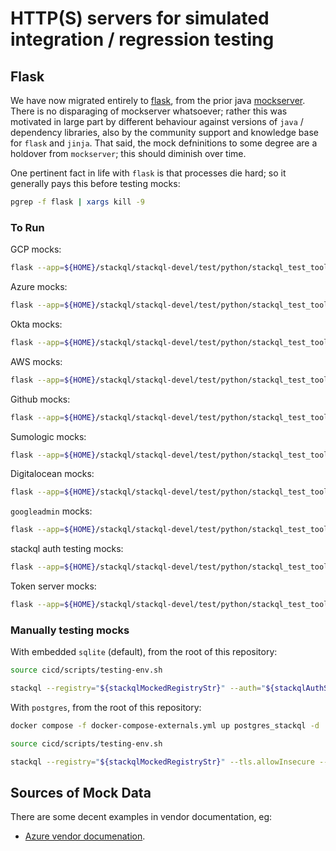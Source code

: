

# HTTP(S) servers for simulated integration / regression testing

## Flask

We have now migrated entirely to [flask](https://flask.palletsprojects.com/en/stable/), from the prior java [mockserver](https://www.mock-server.com/).  There is no disparaging of mockserver whatsoever; rather this was motivated in large part by different behaviour against versions of `java` / dependency libraries, also by the community support and knowledge base for `flask` and `jinja`.  That said, the mock defninitions to some degree are a holdover from `mockserver`; this should diminish over time.

One pertinent fact in life with `flask` is that processes die hard; so it generally pays this before testing mocks:

```bash
pgrep -f flask | xargs kill -9
```


### To Run

GCP mocks:

```bash
flask --app=${HOME}/stackql/stackql-devel/test/python/stackql_test_tooling/flask/gcp/app run --cert=${HOME}/stackql/stackql-devel/test/server/mtls/credentials/pg_server_cert.pem --key=${HOME}/stackql/stackql-devel/test/server/mtls/credentials/pg_server_key.pem --host 0.0.0.0 --port  1080
```

Azure mocks:

```bash
flask --app=${HOME}/stackql/stackql-devel/test/python/stackql_test_tooling/flask/azure/app run --cert=${HOME}/stackql/stackql-devel/test/server/mtls/credentials/pg_server_cert.pem --key=${HOME}/stackql/stackql-devel/test/server/mtls/credentials/pg_server_key.pem --host 0.0.0.0 --port 1095
```

Okta mocks:

```bash
flask --app=${HOME}/stackql/stackql-devel/test/python/stackql_test_tooling/flask/okta/app run --cert=${HOME}/stackql/stackql-devel/test/server/mtls/credentials/pg_server_cert.pem --key=${HOME}/stackql/stackql-devel/test/server/mtls/credentials/pg_server_key.pem --host 0.0.0.0  --port 1090
```

AWS mocks:

```bash
flask --app=${HOME}/stackql/stackql-devel/test/python/stackql_test_tooling/flask/aws/app run --cert=${HOME}/stackql/stackql-devel/test/server/mtls/credentials/pg_server_cert.pem --key=${HOME}/stackql/stackql-devel/test/server/mtls/credentials/pg_server_key.pem --host 0.0.0.0  --port 1091
```

Github mocks:

```bash
flask --app=${HOME}/stackql/stackql-devel/test/python/stackql_test_tooling/flask/github/app run --cert=${HOME}/stackql/stackql-devel/test/server/mtls/credentials/pg_server_cert.pem --key=${HOME}/stackql/stackql-devel/test/server/mtls/credentials/pg_server_key.pem --host 0.0.0.0 --port 1093
```

Sumologic mocks:

```bash
flask --app=${HOME}/stackql/stackql-devel/test/python/stackql_test_tooling/flask/okta/app run --cert=${HOME}/stackql/stackql-devel/test/server/mtls/credentials/pg_server_cert.pem --key=${HOME}/stackql/stackql-devel/test/server/mtls/credentials/pg_server_key.pem --host 0.0.0.0 --port 1096
```

Digitalocean mocks:

```bash
flask --app=${HOME}/stackql/stackql-devel/test/python/stackql_test_tooling/flask/digitalocean/app run --cert=${HOME}/stackql/stackql-devel/test/server/mtls/credentials/pg_server_cert.pem --key=${HOME}/stackql/stackql-devel/test/server/mtls/credentials/pg_server_key.pem --host 0.0.0.0 --port 1097
```

`googleadmin` mocks:

```bash
flask --app=${HOME}/stackql/stackql-devel/test/python/stackql_test_tooling/flask/googleadmin/app run --cert=${HOME}/stackql/stackql-devel/test/server/mtls/credentials/pg_server_cert.pem --key=${HOME}/stackql/stackql-devel/test/server/mtls/credentials/pg_server_key.pem --host 0.0.0.0 --port 1098
```

stackql auth testing mocks:

```bash
flask --app=${HOME}/stackql/stackql-devel/test/python/stackql_test_tooling/flask/static_auth/app run --cert=${HOME}/stackql/stackql-devel/test/server/mtls/credentials/pg_server_cert.pem --key=${HOME}/stackql/stackql-devel/test/server/mtls/credentials/pg_server_key.pem --host 0.0.0.0 --port  1170
```

Token server mocks:

```bash
flask --app=${HOME}/stackql/stackql-devel/test/python/stackql_test_tooling/flask/oauth2/token_srv run --cert=${HOME}/stackql/stackql-devel/test/server/mtls/credentials/pg_server_cert.pem --key=${HOME}/stackql/stackql-devel/test/server/mtls/credentials/pg_server_key.pem --host 0.0.0.0 --port  2091
```


### Manually testing mocks

With embedded `sqlite` (default), from the root of this repository:

```bash
source cicd/scripts/testing-env.sh

stackql --registry="${stackqlMockedRegistryStr}" --auth="${stackqlAuthStr}" --tls.allowInsecure shell
```

With `postgres`, from the root of this repository:

```bash
docker compose -f docker-compose-externals.yml up postgres_stackql -d

source cicd/scripts/testing-env.sh

stackql --registry="${stackqlMockedRegistryStr}" --tls.allowInsecure --sqlBackend="{ \"dbEngine\": \"postgres_tcp\", \"sqlDialect\": \"postgres\", \"dsn\": \"postgres://stackql:stackql@127.0.0.1:7432/stackql\" }" shell
```

## Sources of Mock Data

There are some decent examples in vendor documentation, eg:

- [Azure vendor documenation](https://learn.microsoft.com/en-us/rest/api/azure/).


